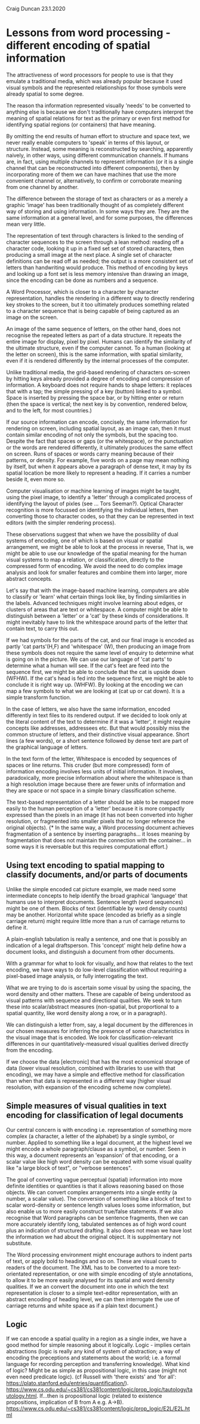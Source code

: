 Craig Duncan
23.1.2020

# Lessons from word processing - different encoding of spatial information

The attractiveness of word processors for people to use is that they emulate a traditional media, which was already popular because it used visual symbols and the represented relationships for those symbols were already spatial to some degree.  

The reason tha information represented visually 'needs' to be converted to anything else is because we don't traditionally have computers interpret the meaning of spatial relations for text as the primary or even first method for identifying spatial regions (or containers) that have meaning.   

By omitting the end results of human effort to structure and space text, we never really enable computers to 'speak' in terms of this layout, or structure.  Instead, some meaning is reconstructed by searching, apparently naively, in other ways, using different communication channels.  If humans are, in fact, using multiple channels to represent information (or it is a single channel that can be reconstructed into different components), then by incorporating more of them we can have machines that use the more convenient channel or, alternatively, to confirm or corroborate meaning from one channel by another.

The difference between the storage of text as characters or as a merely a graphic 'image' has been traditionally thought of as completely different way of storing and using information.   In some ways they are.   They are the same information at a general level, and for some purposes, the differences mean very little.  

The representation of text through characters is linked to the sending of character sequences to the screen through a lean method: reading off a character code, looking it up in a fixed set set of stored characters, then producing a small image at the next place.  A single set of character definitions can be read off as needed; the output is a more consistent set of letters than handwriting would produce.  This method of encoding by keys and looking up a font set is less memory intensive than drawing an image, since the encoding can be done as numbers and a sequence. 

A Word Processor, which is closer to a character by character representation, handles the rendering in a different way to directly rendering key strokes to the screen, but it too ultimately produces something related to a character sequence that is being capable of being captured as an image on the screen.   

An image of the same sequence of letters, on the other hand, does not recognise the repeated letters as part of a data structure.   It repeats the entire image for display, pixel by pixel.  Humans can identify the similarity of the ultimate structure, even if the computer cannot.   To a human (looking at the letter on screen), this is the same information, with spatial similarity, even if it is rendered differently by the internal processes of the computer.  

Unlike traditional media, the grid-based rendering of characters on-screen by hitting keys already provided a degree of encoding and compression of information.  A keyboard does not require hands to shape letters: it replaces that with a tap; the simple pressing of a key (button) linked to a symbol.  Space is inserted by pressing the space bar, or by hitting enter or return (then the space is vertical; the next key is by convention, rendered below, and to the left, for most countries.)

If our source information can encode, concisely, the same information for rendering on screen, including spatial layout, as an image can, then it must contain similar encoding of not only the symbols, but the spacing too. Despite the fact that spaces or gaps (or the whitespace), or the punctuation or the words are rendered differently, it ultimately produces the same effect on screen.  Runs of spaces or words carry meaning because of their patterns, or density.  For example, five words on a page may mean nothing by itself, but when it appears above a paragraph of dense text, it may by its spatial location be more likely to represent a heading.  If it carries a number beside it, even more so.

Computer visualisation or machine learning of images might be taught, using the pixel image, to identify a 'letter' through a complicated process of identifying the layout of pixles (see ... Tors Seeman?).   Optical Character recognition is more focussed on identifying the individual letters, then converting those to character codes, so that they can be represented in text editors (with the simpler rendering process).

These observations suggest that when we have the possibility of dual systems of encoding, one of which is based on visual or spatial arrangement, we might be able to look at the process in reverse, That is, we might be able to use our knowledge of the spatial meaning for the human visual systems to map a relation, or classification, directly to the compressed form of encoding.   We avoid the need to do complex image analysis and look for smaller features and combine them into larger, more abstract concepts.  

Let's say that with the image-based machine learning, computers are able to classify or 'learn' what certain things look like, by finding similarities in the labels.  Advanced techniques might involve learning about edges, or clusters of areas that are text or whitespace.  A computer might be able to distinguish between a 'letter' or a 'cat' by these kinds of considerations.  It might inevitably have to link the whitespace around parts of the letter that contain text, to carry this out.  

If we had symbols for the parts of the cat, and our final image is encoded as partly 'cat parts'(H,F) and 'whitespace' (W), then producing an image from these symbols does not require the same level of enquiry to determine what is going on in the picture.  We can use our language of 'cat parts' to determine what a human will see.  If the cat's feet are feed into the sequence first, we might be able to conclude that the cat is upside down (WFHW).  If the cat's head is fed into the sequence first, we might be able to conclude it is right way up. (WHFW).  By looking at the encoding we can map a few symbols to what we are looking at (cat up or cat down).  It is a simple transform function.

In the case of letters, we also have the same information, encoded differently in text files to its rendered output.  If we decided to look only at the literal content of the text to determine if it was a 'letter', it might require concepts like addresses, addressees etc.  But that would possibly miss the common structure of letters, and their distinctive visual appearance.  Short lines (a few words), or a short sentence followed by dense text are part of the graphical language of letters. 

In the text form of the letter, Whitespace is encoded by sequences of spaces or line returns.  This cruder (but more compressed) form of information encoding involves less units of initial information.  It involves, paradoxically, more precise information about where the whitespace is than a high resolution image because there are fewer units of information and they are space or not space in a simple binary classification scheme. 

The text-based representation of a letter should be able to be mapped more easily to the human perception of a 'letter' because it is more compactly expressed than the pixels in an image (it has not been converted into higher resolution, or fragmented into smaller pixels that no longer reference the original objects).   {* In the same way, a Word processing document achieves fragmentation of a sentence by inserting paragraphs... it loses meaning by fragmentation that does not maintain the connection with the container... in some ways it is reversable but this requires computational effort.}

## Using text encoding to spatial mapping to classify documents, and/or parts of documents

Unlike the simple encoded cat picture example, we made need some intermediate concepts to help identify the broad graphical 'language' that humans use to interpret documents.  Sentence length (word sequences) might be one of them.  Blocks of text (identifiable by word density counts) may be another.   Horizontal white space (encoded as briefly as a single carriage return) might require little more than a run of carriage returns to define it.

A plain-english tabulation is really a sentence, and one that is possibly an indication of a legal draftsperson.   This 'concept' might help define how a document looks, and distinguish a document from other documents.

With a grammar for what to look for visually, and how that relates to the text encoding, we have ways to do low-level classification without requiring a pixel-based image analysis, or fully interrogating the text.

What we are trying to do is ascertain some visual by using the spacing, the word density and other matters.  These are capable of being understood as visual patterns with sequence and directional qualities.  We seek to turn these into scalar/abstract measures  (non-spatial, but proportional to a spatial quantity, like word density along a row, or in a paragraph).  

We can distinguish a letter from, say, a legal document by the differences in our chosen measures for inferring the presence of some characteristics in the visual image that is encoded.  We look for classification-relevant differences in our quantitatively-measured visual qualities derived directly from the encoding.

If we choose the data [electronic] that has the most economical storage of data (lower visual resolution, combined with libraries to use with that encoding), we may have a simple and effective method for classification than when that data is represented in a different way (higher visual resolution, with expansion of the encoding scheme now complete).

## Simple measures of visual qualities in text encoding for classification of legal documents

Our central concern is with encoding i.e. representation of something more complex (a character, a letter of the alphabet) by a single symbol, or number.   Applied to something like a legal document, at the highest level we might encode a whole paragraph/clause as a symbol, or number.  Seen in this way, a document represents an 'expansion' of that encoding, or a scalar value like high word density can be equated with some visual quality like "a large block of text", or "verbose sentences".  

The goal of converting vague perceptual (spatial) information into more definite identities or quantities is that it allows reasoning based on those objects.   We can convert complex arrangements into a single entity (a number, a scalar value).  The conversion of something like a block of text to scalar word-density or sentence length values loses some information, but also enable us to more easily construct true/false statements.   If we also recognise that Word paragraphs can be sentence fragments, then we can more accurately identify long, tabulated sentences as of high word count plus an indication of structured drafting.  It also does not mean we have lost the information we had about the original object.  It is supplmentary not substitute.

The Word processing environment might encourage authors to indent parts of text, or apply bold to headings and so on.  These are visual cues to readers of the document. The XML has to be converted to a more text-orientated representation, or one with simple encoding of style annotations, to allow it to be more easily analysed for its spatial and word density qualities.  If we an convert the document into one in which the text representation is closer to a simple text-editor representation, with an abstract encoding of heading level, we can then interrogate the use of carriage returns and white space as if a plain text document.}

## Logic

If we can encode a spatial quality in a region as a single index, we have a good method for simple reasoning about it logically.  Logic - implies certain abstractions (logic is really any kind of system of abstraction; a way of encoding the preceptions and statements about the world; i.e. a formal language for recording perception and transferring knowledge).  What kind of logic?  Might be as simple as propositional logic, in this case (might not even need predicate logic). (cf Russell with 'there exists' and 'for all': https://plato.stanford.edu/entries/quantification/). https://www.cs.odu.edu/~cs381/cs381content/logic/prop_logic/tautology/tautology.html.  If...then is propositional logic (related to existence propositions, implication of B from A e.g. A->B).  https://www.cs.odu.edu/~cs381/cs381content/logic/prop_logic/E2L/E2L.html
